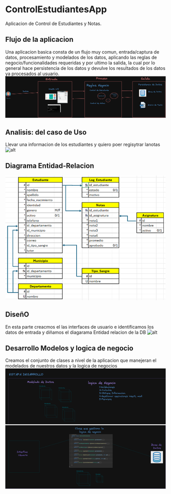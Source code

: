# ControlEstudiantesApp

Aplicacion de Control de Estudiantes y Notas.

## Flujo de la aplicacion

Una aplicacion basica consta de un flujo muy comun, entrada/captura de datos, procesamiento y modelados de los datos, aplicando las reglas de negocio/funcionalidades requeridas y por ultimo la salida, la cual por lo general hace persistencia de los datos y devulve los resultados de los datos ya procesados al usuario.
![alt](Docs/imagenes/Flujo%20Aplicacion.png)

## Analisis: del caso de Uso

Llevar una informacion de los estudiantes y quiero poer regisytrar lanotas
![alt](Docs/imagenes/Analisis%20Caso%20Uso.png)

## Diagrama Entidad-Relacion

![alt](Docs/imagenes/Diagrama%20ER%20control%20estudiantes.png)

## DiseñO

En esta parte creacmos el las interfaces de usuario e identificamos los datos de entrada y diñamos el diagarama Entidad relacion de la DB
![alt](Docs/imagenes/Diseño%20Aplicacion.png)

## Desarrollo Modelos y logica de negocio

Creamos el conjunto de clases a nivel de la aplicacion que manejeran el modelados de nuestros datos y la logica de negocios
![alt](Docs/imagenes/Desarrollo%20Aplicacion%20-%20Modelos.png)
![alt](Docs/imagenes/Desarrollo%20Aplicacion%20-%20Logica%20de%20Negocio.png)
